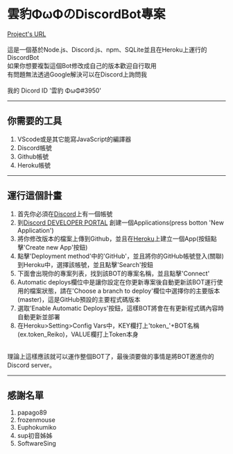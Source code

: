# 雲豹ΦωΦのDiscordBot專案
[Project's URL](https://github.com/ArmFire1911/DiscordBot-Project-By-ArmFire1911)<br>
<br>
這是一個基於Node.js、Discord.js、npm、SQLite並且在Heroku上運行的DiscordBot<br>
如果你想要複製這個Bot修改成自己的版本歡迎自行取用<br>
有問題無法透過Google解決可以在Discord上詢問我<br>
<br>
我的 Dicord ID '雲豹 ΦωΦ#3950'<br>

***
## 你需要的工具
1. VScode或是其它能寫JavaScript的編譯器<br>
2. Discord帳號<br>
3. Github帳號<br>
4. Heroku帳號<br>

***
## 運行這個計畫
1. 首先你必須在[Discord](https://discord.com/)上有一個帳號<br>
2. 到[Discord DEVELOPER PORTAL](https://discord.com/developers/applications) 創建一個Applications(press botton 'New Application')<br>
3. 將你修改版本的檔案上傳到Github，並且在[Heroku](https://dashboard.heroku.com/apps)上建立一個App(按鈕點擊'Create new App'按鈕)<br>
4. 點擊'Deployment method'中的'GitHub'，並且將你的GitHub帳號登入(關聯)到Heroku中，選擇該帳號，並且點擊'Search'按鈕<br>
5. 下面會出現你的專案列表，找到該BOT的專案名稱，並且點擊'Connect'<br>
6. Automatic deploys欄位中是讓你設定在你更新專案後自動更新該BOT運行使用的檔案狀態，請在'Choose a branch to deploy'欄位中選擇你的主要版本(master)，這是GitHub預設的主要程式碼版本<br>
7. 選取'Enable Automatic Deploys'按鈕，這樣BOT將會在有更新程式碼內容時自動更新並部署<br>
8. 在Heroku>Setting>Config Vars中，KEY欄打上'token_'+BOT名稱(ex.token_Reiko)，VALUE欄打上Token本身<br>
<br>
理論上這樣應該就可以運作整個BOT了，最後須要做的事情是將BOT邀進你的Discord server。<br>

***
## 感謝名單
1. papago89<br>
2. frozenmouse<br>
3. Euphokumiko<br>
4. sup初音姊姊<br>
5. SoftwareSing<br>